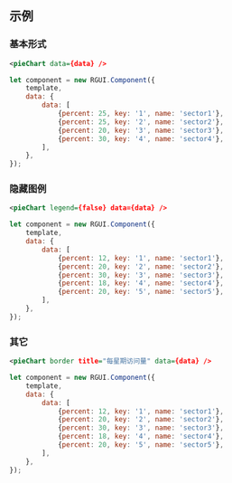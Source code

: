 ## 示例
### 基本形式

<div class="m-example"></div>

```xml
<pieChart data={data} />
```

```javascript
let component = new RGUI.Component({
    template,
    data: {
        data: [
            {percent: 25, key: '1', name: 'sector1'},
            {percent: 25, key: '2', name: 'sector2'},
            {percent: 20, key: '3', name: 'sector3'},
            {percent: 30, key: '4', name: 'sector4'},
        ],
    },
});
```

### 隐藏图例

<div class="m-example"></div>

```xml
<pieChart legend={false} data={data} />
```

```javascript
let component = new RGUI.Component({
    template,
    data: {
        data: [
            {percent: 12, key: '1', name: 'sector1'},
            {percent: 20, key: '2', name: 'sector2'},
            {percent: 30, key: '3', name: 'sector3'},
            {percent: 18, key: '4', name: 'sector4'},
            {percent: 20, key: '5', name: 'sector5'},
        ],
    },
});
```

### 其它

<div class="m-example"></div>

```xml
<pieChart border title="每星期访问量" data={data} />
```

```javascript
let component = new RGUI.Component({
    template,
    data: {
        data: [
            {percent: 12, key: '1', name: 'sector1'},
            {percent: 20, key: '2', name: 'sector2'},
            {percent: 30, key: '3', name: 'sector3'},
            {percent: 18, key: '4', name: 'sector4'},
            {percent: 20, key: '5', name: 'sector5'},
        ],
    },
});
```
